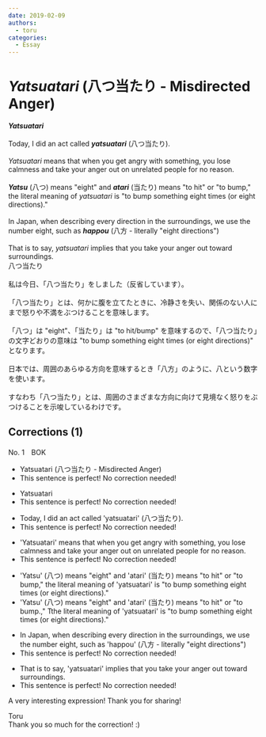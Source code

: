 ```yaml
---
date: 2019-02-09
authors:
  - toru
categories:
  - Essay
---
```


<h1 id="subject_show"><strong><em>Yatsuatari</strong></em> (八つ当たり - Misdirected Anger)</h1>
<div class="date" hidden>Feb 9, 2019 22:12</div>
<div id="post"><div id="body_show_ori">
<strong><em>Yatsuatari</strong></em><br/><br/>Today, I did an act called <strong><em>yatsuatari</em></strong> (八つ当たり).<br/><br/><em>Yatsuatari</em> means that when you get angry with something, you lose calmness and take your anger out on unrelated people for no reason.<br/><br/><strong><em>Yatsu</em></strong> (八つ) means "eight" and <strong><em>atari</em></strong> (当たり) means "to hit" or "to bump," the literal meaning of <em>yatsuatari</em> is "to bump something eight times (or eight directions)."<br/><br/>In Japan, when describing every direction in the surroundings, we use the number eight, such as <strong><em>happou</em></strong> (八方 - literally "eight directions")<br/><br/>That is to say, <em>yatsuatari</em> implies that you take your anger out toward surroundings.
</div></div>

<!-- more -->

<div id="post_ja"><div id="body_show_mo">
八つ当たり<br/><br/>私は今日、「八つ当たり」をしました（反省しています）。<br/><br/>「八つ当たり」とは、何かに腹を立てたときに、冷静さを失い、関係のない人にまで怒りや不満をぶつけることを意味します。<br/><br/>「八つ」は "eight"、「当たり」は "to hit/bump" を意味するので、「八つ当たり」の文字どおりの意味は "to bump something eight times (or eight directions)" となります。<br/><br/>日本では、周囲のあらゆる方向を意味するとき「八方」のように、八という数字を使います。<br/><br/>すなわち「八つ当たり」とは、周囲のさまざまな方向に向けて見境なく怒りをぶつけることを示唆しているわけです。
</div></div>

## Corrections (1)
<div id="block"><div class="first_name"> No. 1　<span class="just_name">BOK</span></div><div id="block2">
<ul class="correction_field">
<li class="incorrect">Yatsuatari (八つ当たり - Misdirected Anger)</li>
<li class="corrected perfect">This sentence is perfect! No correction needed!</li>
</ul>
<ul class="correction_field">
<li class="incorrect">Yatsuatari</li>
<li class="corrected perfect">This sentence is perfect! No correction needed!</li>
</ul>
<ul class="correction_field">
<li class="incorrect">Today, I did an act called 'yatsuatari' (八つ当たり).</li>
<li class="corrected perfect">This sentence is perfect! No correction needed!</li>
</ul>
<ul class="correction_field">
<li class="incorrect">'Yatsuatari' means that when you get angry with something, you lose calmness and take your anger out on unrelated people for no reason.</li>
<li class="corrected perfect">This sentence is perfect! No correction needed!</li>
</ul>
<ul class="correction_field">
<li class="incorrect">'Yatsu' (八つ) means "eight" and 'atari' (当たり) means "to hit" or "to bump," the literal meaning of 'yatsuatari' is "to bump something eight times (or eight directions)."</li>
<li class="corrected correct">
'Yatsu' (八つ) means "eight" and 'atari' (当たり) means "to hit" or "to bump<span class="f_red">.</span><span class="f_gray"><span class="sline">,</span></span>" <span class="f_red">T</span><span class="f_gray"><span class="sline">t</span></span>he literal meaning of 'yatsuatari' is "to bump something eight times (or eight directions)."
</li>
</ul>
<ul class="correction_field">
<li class="incorrect">In Japan, when describing every direction in the surroundings, we use the number eight, such as 'happou' (八方 - literally "eight directions")</li>
<li class="corrected perfect">This sentence is perfect! No correction needed!</li>
</ul>
<ul class="correction_field">
<li class="incorrect">That is to say, 'yatsuatari' implies that you take your anger out toward surroundings.</li>
<li class="corrected perfect">This sentence is perfect! No correction needed!</li>
</ul>
<p class="comment_small">
 A very interesting expression! Thank you for sharing!
</p>

</div><div class="name"><span class="just_name">Toru</span><br>
Thank you so much for the correction! :)
</div>
</div>
